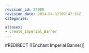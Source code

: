 ```yaml
---
revision_id: 24008
revision_date: 2014-04-12T09:47:18Z
categories:

aliases:
- Create_Imperial_Banner
---
```


#REDIRECT [[Enchant Imperial Banner]]